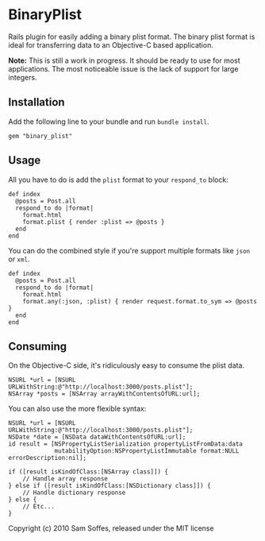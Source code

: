 # BinaryPlist

Rails plugin for easily adding a binary plist format. The binary plist format is ideal for transferring data to an Objective-C based application.

**Note:** This is still a work in progress. It should be ready to use for most applications. The most noticeable issue is the lack of support for large integers.

## Installation

Add the following line to your bundle and run `bundle install`.

    gem "binary_plist"

## Usage

All you have to do is add the `plist` format to your `respond_to` block:

    def index
      @posts = Post.all
      respond_to do |format|
        format.html
        format.plist { render :plist => @posts }
      end
    end

You can do the combined style if you're support multiple formats like `json` or `xml`.

    def index
      @posts = Post.all
      respond_to do |format|
        format.html
        format.any(:json, :plist) { render request.format.to_sym => @posts }
      end
    end

## Consuming

On the Objective-C side, it's ridiculously easy to consume the plist data.

    NSURL *url = [NSURL URLWithString:@"http://localhost:3000/posts.plist"];
    NSArray *posts = [NSArray arrayWithContentsOfURL:url];

You can also use the more flexible syntax:

    NSURL *url = [NSURL URLWithString:@"http://localhost:3000/posts.plist"];
    NSDate *date = [NSData dataWithContentsOfURL:url];
    id result = [NSPropertyListSerialization propertyListFromData:data
			     mutabilityOption:NSPropertyListImmutable format:NULL errorDescription:nil];
	
	if ([result isKindOfClass:[NSArray class]]) {
	    // Handle array response
	} else if ([result isKindOfClass:[NSDictionary class]]) {
	    // Handle dictionary response
	} else {
	    // Etc...
	}

Copyright (c) 2010 Sam Soffes, released under the MIT license
